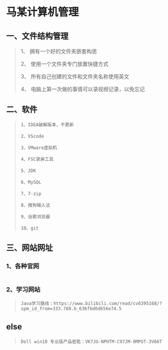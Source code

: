 # 马某计算机管理

## 一、文件结构管理

> 1、 拥有一个好的文件夹嵌套构思
>
> 2、 使用一个文件夹专门放置快捷方式
>
> 3、 所有自己创建的文件和文件夹名称使用英文
>
> 4、 电脑上第一次做的事情可以录视频记录，以免忘记

## 二、软件

> ```text
> 1、IDEA破解版本，不更新
> 
> 2、VScode
> 
> 3、VMware虚拟机
> 
> 4、FSC录屏工具
> 
> 5、JDK
> 
> 6、MySQL
> 
> 7、7-zip
> 
> 8、搜狗输入法
> 
> 9、谷歌浏览器
> 
> 10、git
> ```

## 三、网站网址

### 1、各种官网

> ```text
> 
> ```

### 2、学习网站

> ```text
> Java学习路线：https://www.bilibili.com/read/cv6395168/?spm_id_from=333.788.b_636f6d6d656e74.5
> ```
>
> 

## else

> ```text
> Dell win10 专业版产品密匙：VK7JG-NPHTM-C97JM-9MPGT-3V66T
> ```
>
> 





















